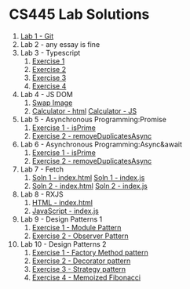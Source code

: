 # CS445 Lab Solutions

1. [Lab 1 - Git](https://github.com/bellaxing/cs445-lab-solns/blob/main/Lab1/lab1.pdf)
2. Lab 2 - any essay is fine
3. Lab 3 - Typescript
    1. [Exercise 1](./Lab3/Exercise1.ts)
    2. [Exercise 2](./Lab3/Exercise2.ts)
    3. [Exercise 3](./Lab3/Exercise3.ts)
    4. [Exercise 4](./Lab3/Exercise4.ts)
4. Lab 4 - JS DOM
    1. [Swap Image](./Lab4/Exercise01/swap.html)
    2. [Calculator - html](./Lab4/Exercise02/calculator.html) [Calculator - JS](./Lab4/Exercise02/calc.js)
5. Lab 5 - Asynchronous Programming:Promise
    1. [Exercise 1 - isPrime](./Lab5/Exercise01.js)
    2. [Exercise 2 - removeDuplicatesAsync](./Lab5/Exercise02.js)
6. Lab 6 - Asynchronous Programming:Async&await
    1. [Exercise 1 - isPrime](./Lab6/Exercise01.js)
    2. [Exercise 2 - removeDuplicatesAsync](./Lab6/Exercise02.js)
7. Lab 7 - Fetch
    1. [Soln 1 - index.html](./Lab7/soln1/index.html) [Soln 1 - index.js](./Lab7/soln1/index.js)
    2. [Soln 2 - index.html](./Lab7/soln2/index.html) [Soln 2 - index.js](./Lab7/soln2/index.js)
8. Lab 8 - RXJS
    1. [HTML - index.html](./Lab8/index.html)
    2. [JavaScript - index.js](./Lab8/index.js)
9. Lab 9 - Design Patterns 1
    1. [Exercise 1 - Module Pattern](./Lab9/Exercise01.js)
    2. [Exercise 2 - Observer Pattern](./Lab9/Exercise02.js)
10. Lab 10 - Design Patterns 2
    1. [Exercise 1 - Factory Method pattern](./Lab10/Exercise01.js)
    2. [Exercise 2 - Decorator pattern](./Lab10/Exercise02.js)
    3. [Exercise 3 - Strategy pattern](./Lab10/Exercise03.js)
    4. [Exercise 4 - Memoized Fibonacci](./Lab10/Exercise04.js)

